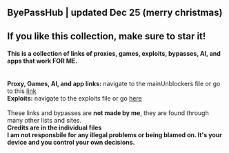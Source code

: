 ## ByePassHub | updated Dec 25 (merry christmas)
## If you like this collection, make sure to star it!
#### This is a collection of links of proxies, games, exploits, bypasses, AI, and apps that work FOR ME.  <br> <br>
**Proxy, Games, AI, and app links:** navigate to the mainUnblockers file or go to this [link](https://github.com/wea-f/ByePassHub/blob/main/mainUnblockers.md) <br>
**Exploits:** navigate to the exploits file or go [here](https://github.com/wea-f/ByePassHub/blob/main/Exploits.md) 
<br> <br>
These links and bypasses are **not made by me**, they are found through many other lists and sites. <br>**Credits are in the individual files** <br>
**I am not responsbile for any illegal problems or being blamed on. It's your device and you control your own decisions.**
